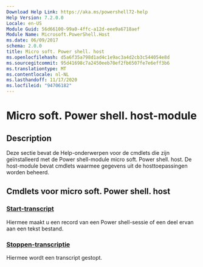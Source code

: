 ```yaml
---
Download Help Link: https://aka.ms/powershell72-help
Help Version: 7.2.0.0
Locale: en-US
Module Guid: 56d66100-99a0-4ffc-a12d-eee9a6718aef
Module Name: Microsoft.PowerShell.Host
ms.date: 06/09/2017
schema: 2.0.0
title: Micro soft. Power shell. host
ms.openlocfilehash: d5a6f35a798d1ad4c1e9ac3a4d2cb3c544054e8d
ms.sourcegitcommit: 95d41698c7a2450eeb70ef2fb6507fe7e6eff3b6
ms.translationtype: MT
ms.contentlocale: nl-NL
ms.lasthandoff: 11/17/2020
ms.locfileid: "94706182"
---
```

# Micro soft. Power shell. host-module

## Description

Deze sectie bevat de Help-onderwerpen voor de cmdlets die zijn geïnstalleerd met de Power shell-module micro soft. Power shell. host. De host-module bevat cmdlets waarmee gegevens uit de hosttoepassingen worden beheerd.

## Cmdlets voor micro soft. Power shell. host

### [Start-transcript](Start-Transcript.md)
Hiermee maakt u een record van een Power shell-sessie of een deel ervan aan een tekst bestand.

### [Stoppen-transcriptie](Stop-Transcript.md)
Hiermee wordt een transcript gestopt.


